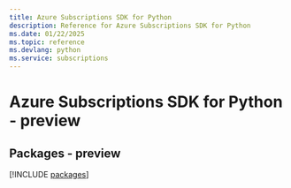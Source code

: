 ```yaml
---
title: Azure Subscriptions SDK for Python
description: Reference for Azure Subscriptions SDK for Python
ms.date: 01/22/2025
ms.topic: reference
ms.devlang: python
ms.service: subscriptions
---
```

# Azure Subscriptions SDK for Python - preview
## Packages - preview
[!INCLUDE [packages](subscriptions-index.md)]